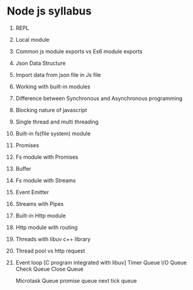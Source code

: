 # Node js syllabus

1. REPL
2. Local module
3. Common js module exports vs Es6 module exports
4. Json Data Structure
5. Import data from json file in Js file
6. Working with built-in modules
7. Difference between Synchronous and Asynchronous programming
8. Blocking nature of javascript
9. Single thread and multi threading
10. Built-in fs(file system) module
11. Promises
12. Fs module with Promises
13. Buffer
14. Fs module with Streams
15. Event Emitter
16. Streams with Pipes
17. Built-in Http module
18. Http module with routing
19. Threads with libuv c++ library
20. Thread pool vs http request
21. Event loop [C program integrated with libuv]
    Timer Queue
    I/O Queue
    Check Queue
    Close Queue

    Microtask Queue
        promise queue
        next tick queue